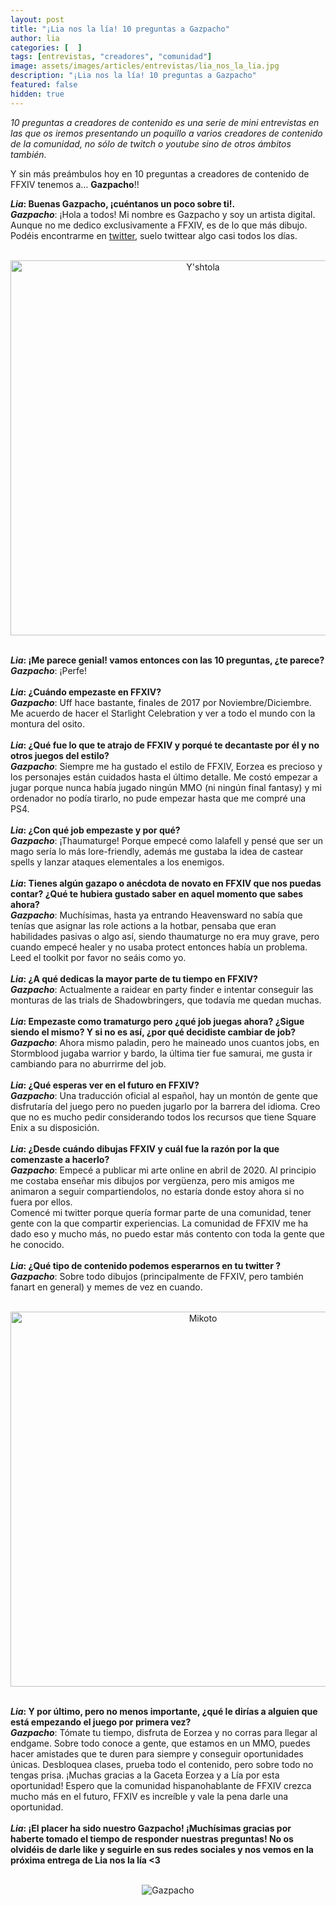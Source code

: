 ```yaml
---
layout: post
title: "¡Lia nos la lía! 10 preguntas a Gazpacho"
author: lia
categories: [  ]
tags: [entrevistas, "creadores", "comunidad"]
image: assets/images/articles/entrevistas/lia_nos_la_lia.jpg
description: "¡Lia nos la lía! 10 preguntas a Gazpacho"
featured: false
hidden: true
---
```

*10 preguntas a creadores de contenido es una serie de mini entrevistas en las que os iremos presentando un poquillo a varios creadores de contenido de la comunidad, no sólo de twitch o youtube sino de otros ámbitos también.*

Y sin más preámbulos hoy en 10 preguntas a creadores de contenido de FFXIV tenemos a… **Gazpacho**!!

<div class="card">
  <div class="card-header">
     <b><i>Lia</i>: Buenas Gazpacho, ¡cuéntanos un poco sobre ti!.</b>
  </div>
  <div class="card-body">
    <i><b>Gazpacho</b></i>: ¡Hola a todos! Mi nombre es Gazpacho y soy un artista digital. Aunque no me dedico exclusivamente a FFXIV, es de lo que más dibujo. Podéis encontrarme en <a href="https://twitter.com/gazpartcho" target="_blank">twitter</a>, suelo twittear algo casi todos los días. 
  </div>
</div>

<br/>

<p align="center"><img src="{{ site.baseurl }}/assets/images/articles/entrevistas/lia_gazpacho/gazpacho_1.jpg" width="600" alt="Y'shtola"/></p>

<br/>

<div class="card">
  <div class="card-header">
     <b><i>Lia</i>: ¡Me parece genial! vamos entonces con las 10 preguntas, ¿te parece?</b>
  </div>
  <div class="card-body">
      <i><b>Gazpacho</b></i>: ¡Perfe! 
  </div>  
</div>

<br/>

<div class="card">
  <div class="card-header">
     <b><i>Lia</i>: ¿Cuándo empezaste en FFXIV?</b>
  </div>
  <div class="card-body">
    <i><b>Gazpacho</b></i>: Uff hace bastante, finales de 2017 por Noviembre/Diciembre. Me acuerdo de hacer el Starlight Celebration y ver a todo el mundo con la montura del osito. 
  </div>
</div>

<br/>

<div class="card">
  <div class="card-header">
     <b><i>Lia</i>: ¿Qué fue lo que te atrajo de FFXIV y porqué te decantaste por él y no otros juegos del estilo?</b>
  </div>
  <div class="card-body">
    <i><b>Gazpacho</b></i>: Siempre me ha gustado el estilo de FFXIV, Eorzea es precioso y los personajes están cuidados hasta el último detalle. Me costó empezar a jugar porque nunca había jugado ningún MMO (ni ningún final fantasy)  y mi ordenador no podía tirarlo, no pude empezar hasta que me compré una PS4.
  </div>
</div>

<br/>


<div class="card">
  <div class="card-header">
     <b><i>Lia</i>: ¿Con qué job empezaste y por qué?</b>
  </div>
  <div class="card-body">
    <i><b>Gazpacho</b></i>: ¡Thaumaturge! Porque empecé como lalafell y pensé que ser un mago sería lo más lore-friendly, además me gustaba la idea de castear spells y lanzar ataques elementales a los enemigos.
  </div>    
</div>

<br/>

<div class="card">
  <div class="card-header">
     <b><i>Lia</i>: Tienes algún gazapo o anécdota de novato en FFXIV que nos puedas contar? ¿Qué te hubiera gustado saber en aquel momento que sabes ahora?</b>
  </div>
  <div class="card-body">
    <i><b>Gazpacho</b></i>: Muchísimas, hasta ya entrando Heavensward no sabía que tenías que asignar las role actions a la hotbar, pensaba que eran habilidades pasivas o algo así, siendo thaumaturge no era muy grave, pero cuando empecé healer y no usaba protect entonces había un problema. Leed el toolkit por favor no seáis como yo.
  </div>
</div>

<br/>

<div class="card">
  <div class="card-header">
     <b><i>Lia</i>: ¿A qué dedicas la mayor parte de tu tiempo en FFXIV?</b>
  </div>
  <div class="card-body">
    <i><b>Gazpacho</b></i>: Actualmente a raidear en party finder e intentar conseguir las monturas de las trials de Shadowbringers, que todavía me quedan muchas.
  </div>
</div>

<br/>

<div class="card">
  <div class="card-header">
     <b><i>Lia</i>: Empezaste como tramaturgo pero ¿qué job juegas ahora? ¿Sigue siendo el mismo? Y si no es así, ¿por qué decidiste cambiar de job?</b>
  </div>
  <div class="card-body">
    <i><b>Gazpacho</b></i>: Ahora mismo paladin, pero he maineado unos cuantos jobs, en Stormblood jugaba warrior y bardo, la última tier fue samurai, me gusta ir cambiando para no aburrirme del job. 
  </div>
</div>

<br/>

<div class="card">
  <div class="card-header">
     <b><i>Lia</i>: ¿Qué esperas ver en el futuro en FFXIV?</b>
  </div>
  <div class="card-body">
    <i><b>Gazpacho</b></i>: Una traducción oficial al español, hay un montón de gente que disfrutaría del juego pero no pueden jugarlo por la barrera del idioma. Creo que no es mucho pedir considerando todos los recursos que tiene Square Enix a su disposición.
  </div>
</div>

<br/>

<div class="card">
  <div class="card-header">
     <b><i>Lia</i>: ¿Desde cuándo dibujas FFXIV y cuál fue la razón por la que comenzaste a hacerlo?</b>
  </div>
  <div class="card-body">
    <i><b>Gazpacho</b></i>: Empecé a publicar mi arte online en abril de 2020. Al principio me costaba enseñar mis dibujos por vergüenza, pero mis amigos me animaron a seguir compartiendolos, no estaría donde estoy ahora si no fuera por ellos. <br>
    Comencé mi twitter porque quería formar parte de una comunidad, tener gente con la que compartir experiencias. La comunidad de FFXIV me ha dado eso y mucho más, no puedo estar más contento con toda la gente que he conocido. 
  </div>
</div>

<br/>

<div class="card">
  <div class="card-header">
     <b><i>Lia</i>: ¿Qué tipo de contenido podemos esperarnos en tu twitter ?</b>
  </div>
  <div class="card-body"><i><b>Gazpacho</b></i>: Sobre todo dibujos (principalmente de FFXIV, pero también fanart en general) y memes de vez en cuando.
  </div>
</div>

<br/>

<p align="center"><img src="{{ site.baseurl }}/assets/images/articles/entrevistas/lia_gazpacho/gazpacho_2.jpg" width="600" alt="Mikoto "/></p>

<br/>

<div class="card">
  <div class="card-header">
     <b><i>Lia</i>: Y por último, pero no menos importante, ¿qué le dirías a alguien que está empezando el juego por primera vez?</b>
  </div>
  <div class="card-body"><i><b>Gazpacho</b></i>: Tómate tu tiempo, disfruta de Eorzea y no corras para llegar al endgame. Sobre todo conoce a gente, que estamos en un MMO, puedes hacer amistades que te duren para siempre y conseguir oportunidades únicas. Desbloquea clases, prueba todo el contenido, pero sobre todo no tengas prisa.
    ¡Muchas gracias a la Gaceta Eorzea y a Lía por esta oportunidad! Espero que la comunidad hispanohablante de FFXIV crezca mucho más en el futuro, FFXIV es increíble y vale la pena darle una oportunidad.
  </div>
</div>

<br/>

<div class="card">
  <div class="card-header">
     <b><i>Lia</i>: ¡El placer ha sido nuestro Gazpacho! ¡Muchísimas gracias por haberte tomado el tiempo de responder nuestras preguntas! No os olvidéis de darle like y seguirle en sus redes sociales y nos vemos en la próxima entrega de Lia nos la lía <3</b>
  </div>
</div>

<br/>

<p align="center"><img src="{{ site.baseurl }}/assets/images/articles/entrevistas/lia_gazpacho/lia_gazpacho.jpg" alt="Gazpacho"/></p>